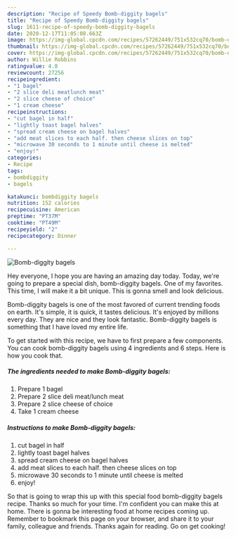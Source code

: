 ```yaml
---
description: "Recipe of Speedy Bomb-diggity bagels"
title: "Recipe of Speedy Bomb-diggity bagels"
slug: 1611-recipe-of-speedy-bomb-diggity-bagels
date: 2020-12-17T11:05:08.663Z
image: https://img-global.cpcdn.com/recipes/57262449/751x532cq70/bomb-diggity-bagels-recipe-main-photo.jpg
thumbnail: https://img-global.cpcdn.com/recipes/57262449/751x532cq70/bomb-diggity-bagels-recipe-main-photo.jpg
cover: https://img-global.cpcdn.com/recipes/57262449/751x532cq70/bomb-diggity-bagels-recipe-main-photo.jpg
author: Willie Robbins
ratingvalue: 4.8
reviewcount: 27256
recipeingredient:
- "1 bagel"
- "2 slice deli meatlunch meat"
- "2 slice cheese of choice"
- "1 cream cheese"
recipeinstructions:
- "cut bagel in half"
- "lightly toast bagel halves"
- "spread cream cheese on bagel halves"
- "add meat slices to each half. then cheese slices on top"
- "microwave 30 seconds to 1 minute until cheese is melted"
- "enjoy!"
categories:
- Recipe
tags:
- bombdiggity
- bagels

katakunci: bombdiggity bagels 
nutrition: 152 calories
recipecuisine: American
preptime: "PT37M"
cooktime: "PT49M"
recipeyield: "2"
recipecategory: Dinner

---
```



![Bomb-diggity bagels](https://img-global.cpcdn.com/recipes/57262449/751x532cq70/bomb-diggity-bagels-recipe-main-photo.jpg)

Hey everyone, I hope you are having an amazing day today. Today, we're going to prepare a special dish, bomb-diggity bagels. One of my favorites. This time, I will make it a bit unique. This is gonna smell and look delicious.

Bomb-diggity bagels is one of the most favored of current trending foods on earth. It's simple, it is quick, it tastes delicious. It's enjoyed by millions every day. They are nice and they look fantastic. Bomb-diggity bagels is something that I have loved my entire life.




To get started with this recipe, we have to first prepare a few components. You can cook bomb-diggity bagels using 4 ingredients and 6 steps. Here is how you cook that.

<!--inarticleads1-->

##### The ingredients needed to make Bomb-diggity bagels:

1. Prepare 1 bagel
1. Prepare 2 slice deli meat/lunch meat
1. Prepare 2 slice cheese of choice
1. Take 1 cream cheese




<!--inarticleads2-->

##### Instructions to make Bomb-diggity bagels:

1. cut bagel in half
1. lightly toast bagel halves
1. spread cream cheese on bagel halves
1. add meat slices to each half. then cheese slices on top
1. microwave 30 seconds to 1 minute until cheese is melted
1. enjoy!




So that is going to wrap this up with this special food bomb-diggity bagels recipe. Thanks so much for your time. I'm confident you can make this at home. There is gonna be interesting food at home recipes coming up. Remember to bookmark this page on your browser, and share it to your family, colleague and friends. Thanks again for reading. Go on get cooking!
